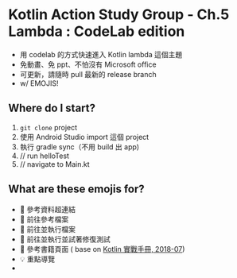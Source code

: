 # Kotlin Action Study Group - Ch.5 Lambda : CodeLab edition

- 用 codelab 的方式快速進入 Kotlin lambda 這個主題
- 免動畫、免 ppt、不怕沒有 Microsoft office
- 可更新，請隨時 pull 最新的 release branch
- w/ EMOJIS!


## Where do I start?

1. `git clone` project 
2. 使用 Android Studio import 這個 project
3. 執行 gradle sync（不用 build 出 app)
4. // run helloTest
5. // navigate to Main.kt


## What are these emojis for?

- 🔗 參考資料超連結
- 📄 前往參考檔案
- 🚀️ 前往並執行檔案
- ️🏁 前往並執行並試著修復測試
- 📕 參考書籍頁面 ( base on [Kotlin 實戰手冊, 2018-07](https://www.tenlong.com.tw/products/9789864768592))  
- 💡 重點導覽
- 
